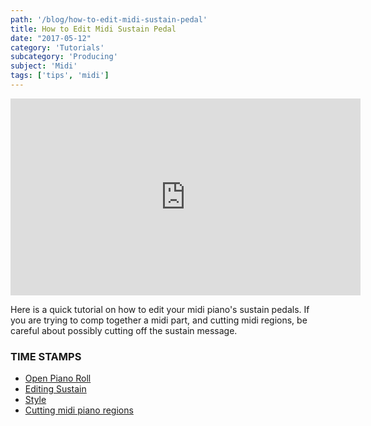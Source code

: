 ```yaml
---
path: '/blog/how-to-edit-midi-sustain-pedal'
title: How to Edit Midi Sustain Pedal
date: "2017-05-12"
category: 'Tutorials'
subcategory: 'Producing'
subject: 'Midi'
tags: ['tips', 'midi']
---
```

<iframe src="https://www.youtube.com/embed/pa_8N7Hp_JA?ecver=1" width="560" height="315" frameborder="0" allowfullscreen="allowfullscreen"></iframe>

Here is a quick tutorial on how to edit your midi piano's sustain pedals. If you are trying to comp together a midi part, and cutting midi regions, be careful about possibly cutting off the sustain message.


<h3 >TIME STAMPS</h3>
<ul>
 	<li ><a href="https://youtu.be/pa_8N7Hp_JA?t=26" target="_blank" >Open Piano Roll</a></li>
 	<li ><a href="https://youtu.be/pa_8N7Hp_JA?t=68" target="_blank" >Editing Sustain</a></li>
 	<li ><a href="https://youtu.be/pa_8N7Hp_JA?t=108" target="_blank" >Style</a></li>
 	<li ><a href="https://youtu.be/pa_8N7Hp_JA?t=123" target="_blank" >Cutting midi piano regions </a></li>
</ul>



